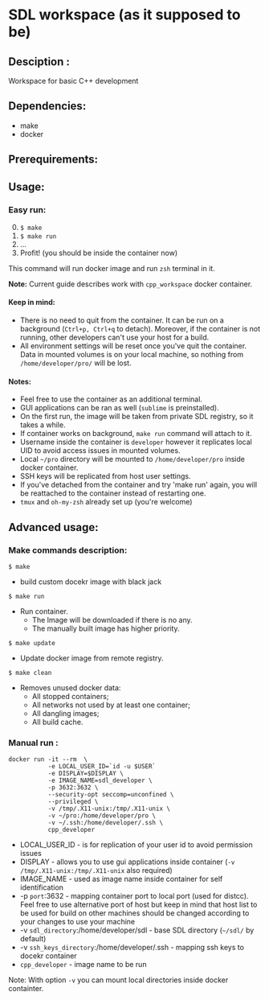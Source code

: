 # SDL workspace (as it supposed to be)

## Desciption :

Workspace for basic C++ development

## Dependencies:

 - make
 - docker

## Prerequirements:

## Usage:


### Easy run:

0. `$ make`
1. `$ make run`
2. ...
3. Profit! (you should be inside the container now)

This command will run docker image and run `zsh` terminal in it.

<b>Note:</b> Current guide describes work with `cpp_workspace` docker container.

#### Keep in mind:

* There is no need to quit from the container. It can be run on a background (`Ctrl+p, Ctrl+q` to detach). Moreover, if the container is not running, other developers can't use your host for a build.
* All environment settings will be reset once you've quit the container. Data in mounted volumes is on your local machine, so nothing from `/home/developer/pro/` will be lost.

#### Notes:

* Feel free to use the container as an additional terminal.
* GUI applications can be ran as well (`sublime` is preinstalled).
* On the first run, the image will be taken from private SDL registry, so it takes a while.
* If container works on background, `make run` command will attach to it.
* Username inside the container is `developer` however it replicates local UID to avoid access issues in mounted volumes.
* Local `~/pro` directory will be mounted to `/home/developer/pro` inside docker container.
* SSH keys will be replicated from host user settings.
* If you've detached from the container and try 'make run' again, you will be reattached to the container instead of restarting one.
* `tmux` and `oh-my-zsh` already set up (you're welcome)

## Advanced usage:

### Make commands description:

```
$ make
```
 * build custom docekr image with black jack

```
$ make run
```
 * Run container.
   * The Image will be downloaded if there is no any.
   * The manually built image has higher priority.

```
$ make update
```
 * Update docker image from remote registry.

```
$ make clean
```
 * Removes unused docker data:
    * All stopped containers;
    * All networks not used by at least one container;
    * All dangling images;
    * All build cache.

### Manual run :

```
docker run -it --rm  \
           -e LOCAL_USER_ID=`id -u $USER`
           -e DISPLAY=$DISPLAY \
           -e IMAGE_NAME=sdl_developer \
           -p 3632:3632 \
           --security-opt seccomp=unconfined \
           --privileged \
           -v /tmp/.X11-unix:/tmp/.X11-unix \
           -v ~/pro:/home/developer/pro \
           -v ~/.ssh:/home/developer/.ssh \
           cpp_developer
```
* LOCAL_USER_ID - is for replication of your user id to avoid permission issues
* DISPLAY - allows you to use gui applications inside container (`-v /tmp/.X11-unix:/tmp/.X11-unix` also required)
* IMAGE_NAME - used as image name inside container for self identification
* -p `port`:3632 - mapping container port to local port (used for distcc). Feel free to use alternative port of host but keep in mind that host list to be used for build on other machines should be changed according to your changes to use your machine
* -v `sdl_directory`:/home/developer/sdl - base SDL directory (`~/sdl/` by default)
* -v `ssh_keys_directory`:/home/developer/.ssh - mapping ssh keys to docekr container
* `cpp_developer` - image name to be run

Note: With option `-v` you can mount local directories inside docker containter.

